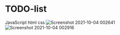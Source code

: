 # TODO-list
JavaScript html css
![Screenshot 2021-10-04 002641](https://user-images.githubusercontent.com/73633924/135774397-3a1547f4-111a-44cf-819e-d89b900b1917.png)
![Screenshot 2021-10-04 002916](https://user-images.githubusercontent.com/73633924/135774476-e04a087a-3c9d-4abd-98f5-8364f2d9034d.png)
